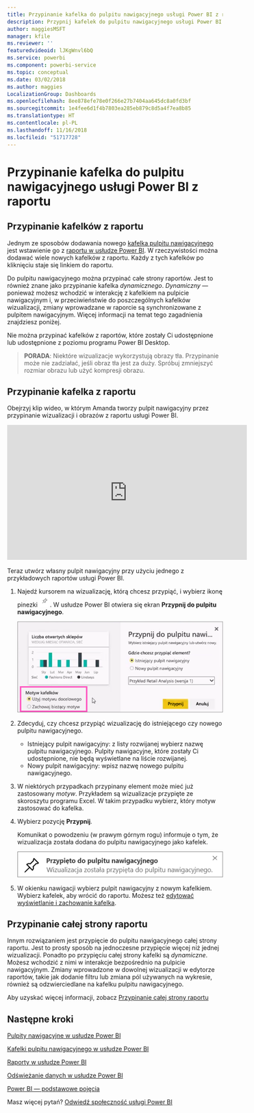 ```yaml
---
title: Przypinanie kafelka do pulpitu nawigacyjnego usługi Power BI z raportu
description: Przypnij kafelek do pulpitu nawigacyjnego usługi Power BI z raportu.
author: maggiesMSFT
manager: kfile
ms.reviewer: ''
featuredvideoid: lJKgWnvl6bQ
ms.service: powerbi
ms.component: powerbi-service
ms.topic: conceptual
ms.date: 03/02/2018
ms.author: maggies
LocalizationGroup: Dashboards
ms.openlocfilehash: 8ee878efe78e0f266e27b7404aa645dc8a0fd3bf
ms.sourcegitcommit: 1e4fee6d1f4b7803ea285eb879c8d5a4f7ea8b85
ms.translationtype: HT
ms.contentlocale: pl-PL
ms.lasthandoff: 11/16/2018
ms.locfileid: "51717728"
---
```

# <a name="pin-a-tile-to-a-power-bi-dashboard-from-a-report"></a>Przypinanie kafelka do pulpitu nawigacyjnego usługi Power BI z raportu
## <a name="pinning-tiles-from-a-report"></a>Przypinanie kafelków z raportu
Jednym ze sposobów dodawania nowego [kafelka pulpitu nawigacyjnego](consumer/end-user-tiles.md) jest wstawienie go z [raportu w usłudze Power BI](consumer/end-user-reports.md). W rzeczywistości można dodawać wiele nowych kafelków z raportu.  Każdy z tych kafelków po kliknięciu staje się linkiem do raportu.

Do pulpitu nawigacyjnego można przypinać całe strony raportów.  Jest to również znane jako przypinanie kafelka *dynamicznego*.  *Dynamiczny* — ponieważ możesz wchodzić w interakcję z kafelkiem na pulpicie nawigacyjnym i, w przeciwieństwie do poszczególnych kafelków wizualizacji, zmiany wprowadzane w raporcie są synchronizowane z pulpitem nawigacyjnym. Więcej informacji na temat tego zagadnienia znajdziesz poniżej.

Nie można przypinać kafelków z raportów, które zostały Ci udostępnione lub udostępnione z poziomu programu Power BI Desktop. 

> **PORADA**: Niektóre wizualizacje wykorzystują obrazy tła. Przypinanie może nie zadziałać, jeśli obraz tła jest za duży.  Spróbuj zmniejszyć rozmiar obrazu lub użyć kompresji obrazu.  
> 
> 

## <a name="pin-a-tile-from-a-report"></a>Przypinanie kafelka z raportu
Obejrzyj klip wideo, w którym Amanda tworzy pulpit nawigacyjny przez przypinanie wizualizacji i obrazów z raportu usługi Power BI.

<iframe width="560" height="315" src="https://www.youtube.com/embed/lJKgWnvl6bQ" frameborder="0" allowfullscreen></iframe>

Teraz utwórz własny pulpit nawigacyjny przy użyciu jednego z przykładowych raportów usługi Power BI.

1. Najedź kursorem na wizualizację, którą chcesz przypiąć, i wybierz ikonę pinezki ![](media/service-dashboard-pin-tile-from-report/pbi_pintile_small.png). W usłudze Power BI otwiera się ekran **Przypnij do pulpitu nawigacyjnego**.
   
     ![Okno Przypnij do pulpitu nawigacyjnego](media/service-dashboard-pin-tile-from-report/pbi_themes2.png)
2. Zdecyduj, czy chcesz przypiąć wizualizację do istniejącego czy nowego pulpitu nawigacyjnego.
   
   * Istniejący pulpit nawigacyjny: z listy rozwijanej wybierz nazwę pulpitu nawigacyjnego. Pulpity nawigacyjne, które zostały Ci udostępnione, nie będą wyświetlane na liście rozwijanej.
   * Nowy pulpit nawigacyjny: wpisz nazwę nowego pulpitu nawigacyjnego.
3. W niektórych przypadkach przypinany element może mieć już zastosowany *motyw*.  Przykładem są wizualizacje przypięte ze skoroszytu programu Excel. W takim przypadku wybierz, który motyw zastosować do kafelka.
4. Wybierz pozycję **Przypnij**.
   
   Komunikat o powodzeniu (w prawym górnym rogu) informuje o tym, że wizualizacja została dodana do pulpitu nawigacyjnego jako kafelek.
   
   ![komunikat dotyczący sukcesu](media/service-dashboard-pin-tile-from-report/pinsuccess.png)
5. W okienku nawigacji wybierz pulpit nawigacyjny z nowym kafelkiem. Wybierz kafelek, aby wrócić do raportu. Możesz też [edytować wyświetlanie i zachowanie kafelka](service-dashboard-edit-tile.md).

## <a name="pin-an-entire-report-page"></a>Przypinanie całej strony raportu
Innym rozwiązaniem jest przypięcie do pulpitu nawigacyjnego całej strony raportu. Jest to prosty sposób na jednoczesne przypięcie więcej niż jednej wizualizacji.  Ponadto po przypięciu całej strony kafelki są *dynamiczne*. Możesz wchodzić z nimi w interakcje bezpośrednio na pulpicie nawigacyjnym. Zmiany wprowadzone w dowolnej wizualizacji w edytorze raportów, takie jak dodanie filtru lub zmiana pól używanych na wykresie, również są odzwierciedlane na kafelku pulpitu nawigacyjnego.  

Aby uzyskać więcej informacji, zobacz [Przypinanie całej strony raportu](service-dashboard-pin-live-tile-from-report.md)

## <a name="next-steps"></a>Następne kroki
[Pulpity nawigacyjne w usłudze Power BI](consumer/end-user-dashboards.md)

[Kafelki pulpitu nawigacyjnego w usłudze Power BI](consumer/end-user-tiles.md)

[Raporty w usłudze Power BI](consumer/end-user-reports.md)

[Odświeżanie danych w usłudze Power BI](refresh-data.md)

[Power BI — podstawowe pojęcia](consumer/end-user-basic-concepts.md)

Masz więcej pytań? [Odwiedź społeczność usługi Power BI](http://community.powerbi.com/)

